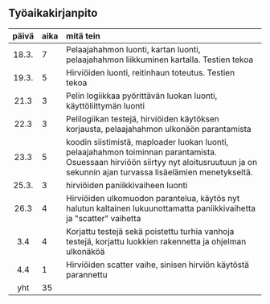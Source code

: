 ## Työaikakirjanpito
| päivä | aika | mitä tein  |
| :----:|:-----| :-----|
| 18.3. | 7   | Pelaajahahmon luonti, kartan luonti, pelaajahahmon liikkuminen kartalla. Testien tekoa|
| 19.3. |5   | Hirviöiden luonti, reitinhaun toteutus. Testien tekoa |
| 21.3 | 3    | Pelin logiikkaa pyörittävän luokan luonti, käyttöliittymän luonti|
| 22.3  | 3    | Pelilogiikan testejä, hirviöiden käytöksen korjausta, pelaajahahmon ulkonäön parantamista|
| 23.3  | 5   | koodin siistimistä, maploader luokan luonti, pelaajahahmon toiminnan parantamista. Osuessaan hirviöön siirtyy nyt aloitusruutuun ja on sekunnin ajan turvassa lisäelämien menetykseltä. |
| 25.3. | 3    | hirviöiden paniikkivaiheen luonti |
| 26.3  | 4    | Hirviöiden ulkomuodon parantelua, käytös nyt halutun kaltainen lukuunottamatta paniikkivaihetta ja "scatter" vaihetta|
| 3.4 | 4 | Korjattu testejä sekä poistettu turhia vanhoja testejä, korjattu luokkien rakennetta ja ohjelman ulkonäköä |
| 4.4 | 1 | Hirviöiden scatter vaihe, sinisen hirviön käytöstä parannettu |
| yht   | 35  | | 
